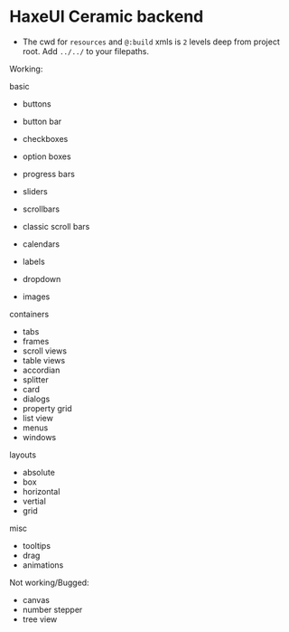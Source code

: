 # HaxeUI Ceramic backend
- The cwd for `resources` and `@:build` xmls is `2` levels deep from project root. Add `../../` to your filepaths.

Working:

basic 
- buttons
- button bar
- checkboxes
- option boxes
- progress bars
- sliders
- scrollbars
- classic scroll bars
- calendars
- labels
- dropdown

- images


containers
- tabs
- frames
- scroll views
- table views
- accordian
- splitter
- card
- dialogs
- property grid
- list view
- menus
- windows

layouts
- absolute
- box
- horizontal
- vertial
- grid

misc
- tooltips
- drag
- animations

Not working/Bugged:

- canvas
- number stepper
- tree view
